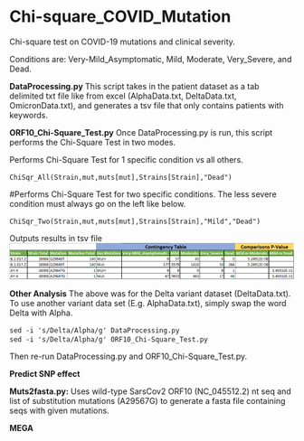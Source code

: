 # Chi-square_COVID_Mutation
Chi-square test on COVID-19 mutations and clinical severity.

Conditions are: Very-Mild_Asymptomatic, Mild, Moderate, Very_Severe, and Dead.



**DataProcessing.py**
This script takes in the patient dataset as a tab delimited txt file like from excel (AlphaData.txt, DeltaData.txt, OmicronData.txt), and generates a tsv file that only contains patients with keywords.


**ORF10_Chi-Square_Test.py**
Once DataProcessing.py is run, this script performs the Chi-Square Test in two modes.

Performs Chi-Square Test for 1 specific condition vs all others.
```
ChiSqr_All(Strain,mut,muts[mut],Strains[Strain],"Dead")
```

#Performs Chi-Square Test for two specific conditions. The less severe condition must always go on the left like below. 
```
ChiSqr_Two(Strain,mut,muts[mut],Strains[Strain],"Mild","Dead")
```

Outputs results in tsv file
![alt text](https://github.com/jahaltom/Chi-square_COVID_Mutation/blob/main/OutputExample.PNG?raw=true)




**Other Analysis**
The above was for the Delta variant dataset (DeltaData.txt). To use another variant data set (E.g. AlphaData.txt), simply swap the word Delta with Alpha.
```
sed -i 's/Delta/Alpha/g' DataProcessing.py
sed -i 's/Delta/Alpha/g' ORF10_Chi-Square_Test.py
```
Then re-run DataProcessing.py and ORF10_Chi-Square_Test.py.

**Predict SNP effect**

**Muts2fasta.py:** Uses wild-type SarsCov2 ORF10 (NC_045512.2) nt seq and list of substitution mutations (A29567G) to generate a fasta file containing seqs with given mutations. 

**MEGA**


